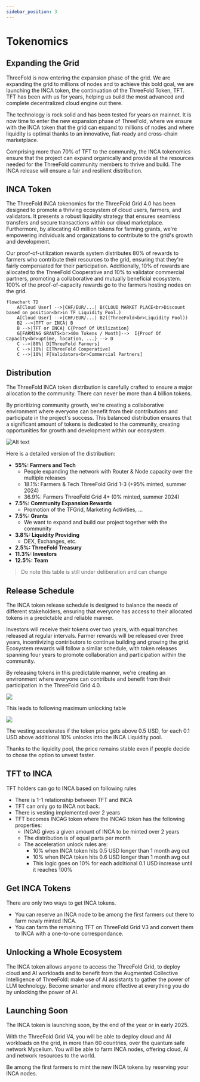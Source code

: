 ```yaml
---
sidebar_position: 3
---
```


# Tokenomics

## Expanding the Grid

ThreeFold is now entering the expansion phase of the grid. We are expanding the grid to millions of nodes and to achieve this bold goal, we are launching the INCA token, the continuation of the ThreeFold Token, TFT. TFT has been with us for years, helping us build the most advanced and complete decentralized cloud engine out there. 

The technology is rock solid and has been tested for years on mainnet. It is now time to enter the new expansion phase of ThreeFold, where we ensure with the INCA token that the grid can expand to millions of nodes and where liquidity is optimal thanks to an innovative, fiat-ready and cross-chain marketplace.

Comprising more than 70% of TFT to the community, the INCA tokenomics ensure that the project can expand organically and provide all the resources needed for the ThreeFold community members to thrive and build. The INCA release will ensure a fair and resilient distribution.

## INCA Token

The ThreeFold INCA tokenomics for the ThreeFold Grid 4.0 has been designed to promote a thriving ecosystem of cloud users, farmers, and validators. It presents a robust liquidity strategy that ensures seamless transfers and secure transactions within our cloud marketplace. Furthermore, by allocating 40 million tokens for farming grants, we're empowering individuals and organizations to contribute to the grid's growth and development.

Our proof-of-utilization rewards system distributes 80% of rewards to farmers who contribute their resources to the grid, ensuring that they're fairly compensated for their participation. Additionally, 10% of rewards are allocated to the ThreeFold Cooperative and 10% to validator commercial partners, promoting a collaborative and mutually beneficial ecosystem. 100% of the proof-of-capacity rewards go to the farmers hosting nodes on the grid.

```mermaid
flowchart TD
    A[Cloud User] -->|CHF/EUR/...| B(CLOUD MARKET PLACE<br>Discount based on position<br>in TF Liquidity Pool.)
    A[Cloud User] -->|CHF/EUR/...| B2((ThreeFold<br>Liquidity Pool))
    B2 -->|TFT or INCA| B
    B -->|TFT or INCA| C{Proof Of Utilization}
    G[FARMING GRANTS<br>40m Tokens / Month]-->  I{Proof Of Capacity<br>uptime, location, ...} --> D
    C -->|80%| D[ThreeFold Farmers]
    C -->|10%| E[ThreeFold Cooperative]
    C -->|10%| F[Validators<br>Commercial Partners]
  ```

## Distribution

The ThreeFold INCA token distribution is carefully crafted to ensure a major allocation to the community. There can never be more than 4 billion tokens.

By prioritizing community growth, we're creating a collaborative environment where everyone can benefit from their contributions and participate in the project's success. This balanced distribution ensures that a significant amount of tokens is dedicated to the community, creating opportunities for growth and development within our ecosystem.

![Alt text](./img/distribution.png)

Here is a detailed version of the distribution:

- **55%: Farmers and Tech**
  - People expanding the network with Router & Node capacity over the multiple releases
  - 18.1%: Farmers & Tech ThreeFold Grid 1-3 (+95% minted, summer 2024)
  - 36.9%: Farmers ThreeFold Grid 4+ (0% minted, summer 2024)
- **7.5%: Community Expansion Rewards**
  - Promotion of the TFGrid, Marketing Activities, ... 
- **7.5%: Grants**
  - We want to expand and build our project together with the community
- **3.8%: Liquidity Providing**
  - DEX, Exchanges, etc.
- **2.5%: ThreeFold Treasury**
- **11.3%: Investors**
- **12.5%: Team**


> Do note this table is still under deliberation and can change

## Release Schedule

The INCA token release schedule is designed to balance the needs of different stakeholders, ensuring that everyone has access to their allocated tokens in a predictable and reliable manner. 

Investors will receive their tokens over two years, with equal tranches released at regular intervals. Farmer rewards will be released over three years, incentivizing contributors to continue building and growing the grid. Ecosystem rewards will follow a similar schedule, with token releases spanning four years to promote collaboration and participation within the community.

By releasing tokens in this predictable manner, we're creating an environment where everyone can contribute and benefit from their participation in the ThreeFold Grid 4.0.

![](./img/token_release_stacked.png)

This leads to following maximum unlocking table

![](./img/token_release.png)

The vesting accelerates if the token price gets above 0.5 USD, for each 0.1 USD above additional 10% unlocks into the INCA Liquidity pool.

Thanks to the liquidity pool, the price remains stable even if people decide to chose the option to unvest faster.

## TFT to INCA

TFT holders can go to INCA based on following rules

- There is 1-1 relationship between TFT and INCA
- TFT can only go to INCA not back.
- There is vesting implemented over 2 years
- TFT becomes INCAG token where the INCAG token has the following properties:
  - INCAG gives a given amount of INCA to be minted over 2 years
  - The distribution is of equal parts per month
  - The acceleration unlock rules are: 
    - 10% when INCA token hits 0.5 USD longer than 1 month avg out
    - 10% when INCA token hits 0.6 USD longer than 1 month avg out
    - This logic goes on 10% for each additional 0.1 USD increase until it reaches 100%


## Get INCA Tokens

There are only two ways to get INCA tokens. 

- You can reserve an INCA node to be among the first farmers out there to farm newly minted INCA. 
- You can farm the remaining TFT on ThreeFold Grid V3 and convert them to INCA with a one-to-one correspondance.

## Unlocking a Whole Ecosystem

The INCA token allows anyone to access the ThreeFold Grid, to deploy cloud and AI workloads and to benefit from the Augmented Collective Intelligence of ThreeFold: make use of AI assistants to gather the power of LLM technology. Become smarter and more effective at everything you do by unlocking the power of AI.

## Launching Soon

The INCA token is launching soon, by the end of the year or in early 2025. 

With the ThreeFold Grid V4, you will be able to deploy cloud and AI workloads on the grid, in more than 60 countries, over the quantum safe network Mycelium. You will be able to farm INCA nodes, offering cloud, AI and network resources to the world.

Be among the first farmers to mint the new INCA tokens by reserving your INCA nodes.